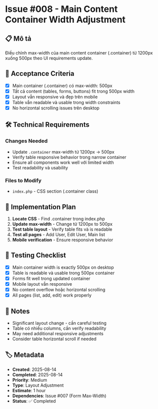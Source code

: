 # Issue #008 - Main Content Container Width Adjustment

## 📋 Mô tả
Điều chỉnh max-width của main content container (.container) từ 1200px xuống 500px theo UI requirements update.

## 🎯 Acceptance Criteria
- [x] Main container (.container) có max-width: 500px
- [x] Tất cả content (tables, forms, buttons) fit trong 500px width
- [x] Layout vẫn responsive và đẹp trên mobile
- [x] Table vẫn readable và usable trong width constraints
- [x] No horizontal scrolling issues trên desktop

## 🛠 Technical Requirements
### Changes Needed
- Update `.container` max-width từ 1200px → 500px
- Verify table responsive behavior trong narrow container
- Ensure all components work well với limited width
- Test readability và usability

### Files to Modify
- `index.php` - CSS section (.container class)

## 🔧 Implementation Plan
1. **Locate CSS** - Find .container trong index.php
2. **Update max-width** - Change từ 1200px to 500px
3. **Test table layout** - Verify table fits và is readable
4. **Test all pages** - Add User, Edit User, Main list
5. **Mobile verification** - Ensure responsive behavior

## 🧪 Testing Checklist
- [x] Main container width is exactly 500px on desktop
- [x] Table is readable và usable trong 500px container
- [x] Forms fit well trong updated container
- [x] Mobile layout vẫn responsive
- [x] No content overflow hoặc horizontal scrolling
- [x] All pages (list, add, edit) work properly

## 📝 Notes
- Significant layout change - cần careful testing
- Table có nhiều columns, cần verify readability
- May need additional responsive adjustments
- Consider table horizontal scroll if needed

## 🏷 Metadata
- **Created**: 2025-08-14
- **Completed**: 2025-08-14
- **Priority**: Medium
- **Type**: Layout Adjustment
- **Estimate**: 1 hour
- **Dependencies**: Issue #007 (Form Max-Width)
- **Status**: ✅ Completed
